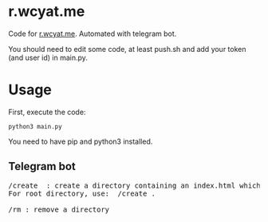 # r.wcyat.me
Code for [r.wcyat.me](https://r.wcyat.me). Automated with telegram bot.

You should need to edit some code, at least push.sh and add your token (and user id) in main.py.

# Usage
First, execute the code:
```
python3 main.py
```
You need to have pip and python3 installed.

## Telegram bot
<pre>
/create <path> <link>: create a directory containing an index.html which redirects to the link.
For root directory, use:  /create . <link>

/rm <path>: remove a directory
